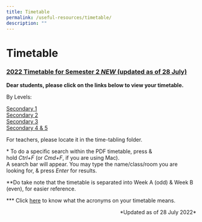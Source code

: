 ```yaml
---
title: Timetable
permalink: /useful-resources/timetable/
description: ""
---
```

# Timetable

### <u>2022 Timetable for Semester 2 *NEW* (updated as of 28 July)</u>

**Dear students, please click on the links below to view your timetable.**

By Levels:

<a href="/files/Useful%20Resources/Timetable/2022%20Timetable_Sem2_Sec%201_v280722.pdf" target="_blank">Secondary 1</a>  
<a href="/files/Useful%20Resources/Timetable/Sec%202%20Semester%202%20Timetable_240622.pdf" target="_blank">Secondary 2</a>  
<a href="/files/Useful%20Resources/Timetable/Sec%203%20Semester%202%20Timetable_240622.pdf" target="_blank">Secondary 3</a>  
<a href="/files/Useful%20Resources/Timetable/Sec%204%20and%205%20Semester%202%20Timetable_240622.pdf" target="_blank">Secondary 4 & 5</a>



  
For teachers, please locate it in the time-tabling folder.  
  
\* To do a specific search within the PDF timetable, press & hold _Ctrl+F_ (or _Cmd+F_, if you are using Mac).  
A search bar will appear. You may type the name/class/room you are looking for, & press _Enter_ for results.  
  
\*\*Do take note that the timetable is separated into Week A (odd) & Week B (even), for easier reference.  
  
\*\*\* Click <a href="/files/Useful%20Resources/Timetable/Subject%20Acronyms%20Guide.pdf" target="_blank">here</a> to know what the acronyms on your timetable means.   
  
<p style = "text-align: right">*Updated as of 28 July 2022*</p>